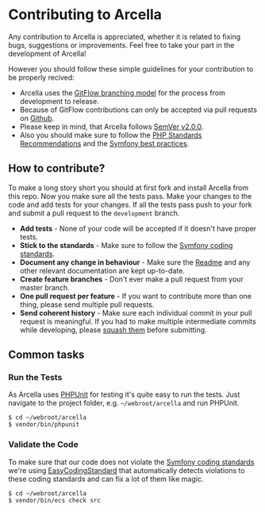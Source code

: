Contributing to Arcella
============================

Any contribution to Arcella is appreciated, whether it is related to fixing bugs, suggestions or improvements. Feel free to take your part in the development of Arcella!

However you should follow these simple guidelines for your contribution to be properly recived:

* Arcella uses the [GitFlow branching model](http://nvie.com/posts/a-successful-git-branching-model/) for the process from development to release. 
* Because of GitFlow contributions can only be accepted via pull requests on [Github](https://github.com/nplhse/arcella).
* Please keep in mind, that Arcella follows [SemVer v2.0.0](http://semver.org/).
* Also you should make sure to follow the [PHP Standards Recommendations](http://www.php-fig.org/psr/) and the [Symfony best practices](http://symfony.com/doc/current/best_practices/index.html).

## How to contribute?

To make a long story short you should at first fork and install Arcella from this repo. Now you make sure all the tests pass. Make your changes to the code and add tests for your changes. If all the tests pass push to your fork and submit a pull request to the `development` branch.

* **Add tests** - None of your code will be accepted if it doesn't have proper tests.
* **Stick to the standards** - Make sure to follow the [Symfony coding standards](http://symfony.com/doc/current/contributing/code/standards.html).
* **Document any change in behaviour** - Make sure the [Readme](README.md) and any other relevant documentation are kept up-to-date.
* **Create feature branches** - Don't ever make a pull request from your master branch.
* **One pull request per feature** - If you want to contribute more than one thing, please send multiple pull requests.
* **Send coherent history** - Make sure each individual commit in your pull request is meaningful. If you had to make multiple intermediate commits while developing, please [squash them](http://www.git-scm.com/book/en/v2/Git-Tools-Rewriting-History#Changing-Multiple-Commit-Messages) before submitting.

## Common tasks

### Run the Tests

As Arcella uses [PHPUnit](https://phpunit.de/) for testing it's quite easy to run the tests. Just navigate to the project folder, e.g. `~/webroot/arcella` and run PHPUnit.

    $ cd ~/webroot/arcella
    $ vendor/bin/phpunit

### Validate the Code

To make sure that our code does not violate the [Symfony coding standards](http://symfony.com/doc/current/contributing/code/standards.html) we're using [EasyCodingStandard](https://github.com/Symplify/EasyCodingStandard) that automatically detects violations to these coding standards and can fix a lot of them like magic.

    $ cd ~/webroot/arcella
    $ vendor/bin/ecs check src  
